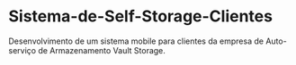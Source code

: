 # Sistema-de-Self-Storage-Clientes
Desenvolvimento de um sistema mobile para clientes da empresa de Auto-serviço de Armazenamento Vault Storage. 
